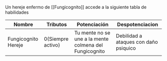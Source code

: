 Un hereje enfermo de [[Fungicognito]] accede a la siguiente tabla de habilidades

|Nombre|Tributos|Potenciación|Despotenciacion|
|---|---|---|---|
|Fungicognito Hereje|0(Siempre activo)|Tu mente no se une a la mente colmena del Fungicognito|Debilidad a ataques con daño psiquico|
